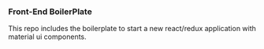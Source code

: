 ### Front-End BoilerPlate

This repo includes the boilerplate to start a new react/redux application with material ui components.